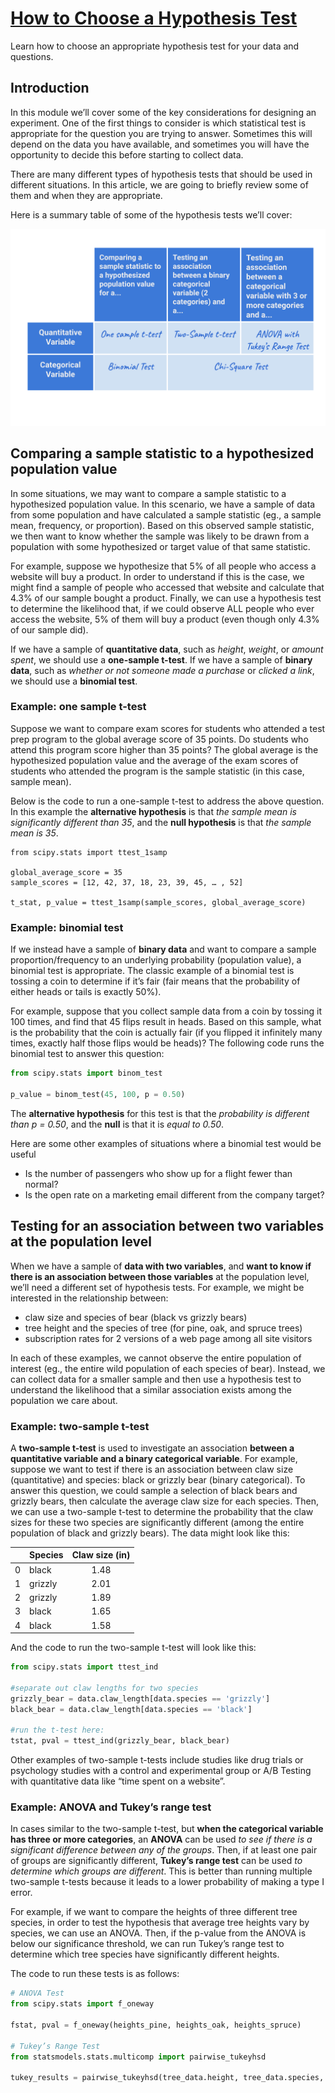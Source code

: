 # [How to Choose a Hypothesis Test](https://www.codecademy.com/courses/hypothesis-testing-python/articles/how-to-choose-a-hypothesis-test)

Learn how to choose an appropriate hypothesis test for your data and questions.

## Introduction

In this module we’ll cover some of the key considerations for designing an experiment. 
One of the first things to consider is which statistical test is appropriate for the question you are trying to answer. 
Sometimes this will depend on the data you have available, and sometimes you will have the opportunity to decide this before starting to collect data.

There are many different types of hypothesis tests that should be used in different situations. 
In this article, we are going to briefly review some of them and when they are appropriate.

Here is a summary table of some of the hypothesis tests we’ll cover:

![table of hypothesi tests](article_graphic.webp)

## Comparing a sample statistic to a hypothesized population value

In some situations, we may want to compare a sample statistic to a hypothesized population value. 
In this scenario, we have a sample of data from some population and have calculated a sample statistic (eg., a sample mean, frequency, or proportion). 
Based on this observed sample statistic, we then want to know whether the sample was likely to be drawn from a population with some hypothesized or target value of that same statistic.

For example, suppose we hypothesize that 5% of all people who access a website will buy a product. 
In order to understand if this is the case, we might find a sample of people who accessed that website and calculate that 4.3% of our sample bought a product. 
Finally, we can use a hypothesis test to determine the likelihood that, if we could observe ALL people who ever access the website, 5% of them will buy a product (even though only 4.3% of our sample did).

If we have a sample of **quantitative data**, such as *height*, *weight*, or *amount spent*, we should use a **one-sample t-test**. 
If we have a sample of **binary data**, such as *whether or not someone made a purchase* or *clicked a link*, we should use a **binomial test**.

### Example: one sample t-test

Suppose we want to compare exam scores for students who attended a test prep program to the global average score of 35 points. 
Do students who attend this program score higher than 35 points? 
The global average is the hypothesized population value and the average of the exam scores of students who attended the program is the sample statistic 
(in this case, sample mean).

Below is the code to run a one-sample t-test to address the above question. 
In this example the **alternative hypothesis** is that *the sample mean is significantly different than 35*, and the **null hypothesis** is that *the sample mean is 35*.
```pythom
from scipy.stats import ttest_1samp
 
global_average_score = 35
sample_scores = [12, 42, 37, 18, 23, 39, 45, … , 52]
 
t_stat, p_value = ttest_1samp(sample_scores, global_average_score)
```

### Example: binomial test

If we instead have a sample of **binary data** and want to compare a sample proportion/frequency to an underlying probability (population value), a binomial test is appropriate. 
The classic example of a binomial test is tossing a coin to determine if it’s fair (fair means that the probability of either heads or tails is exactly 50%).

For example, suppose that you collect sample data from a coin by tossing it 100 times, and find that 45 flips result in heads. 
Based on this sample, what is the probability that the coin is actually fair (if you flipped it infinitely many times, exactly half those flips would be heads)? 
The following code runs the binomial test to answer this question:
```python
from scipy.stats import binom_test
 
p_value = binom_test(45, 100, p = 0.50)
```
The **alternative hypothesis** for this test is that the *probability is different than p = 0.50*, and the **null** is that it is *equal to 0.50*.

Here are some other examples of situations where a binomial test would be useful
* Is the number of passengers who show up for a flight fewer than normal?
* Is the open rate on a marketing email different from the company target?

## Testing for an association between two variables at the population level

When we have a sample of **data with two variables**, and **want to know if there is an association between those variables** at the population level, 
we’ll need a different set of hypothesis tests. 
For example, we might be interested in the relationship between:
* claw size and species of bear (black vs grizzly bears)
* tree height and the species of tree (for pine, oak, and spruce trees)
* subscription rates for 2 versions of a web page among all site visitors

In each of these examples, we cannot observe the entire population of interest (eg., the entire wild population of each species of bear). 
Instead, we can collect data for a smaller sample and then use a hypothesis test to understand the likelihood that a similar association exists among the population we care about.

### Example: two-sample t-test

A **two-sample t-test** is used to investigate an association **between a quantitative variable and a binary categorical variable**. 
For example, suppose we want to test if there is an association between claw size (quantitative) and species: black or grizzly bear (binary categorical). 
To answer this question, we could sample a selection of black bears and grizzly bears, then calculate the average claw size for each species. 
Then, we can use a two-sample t-test to determine the probability that the claw sizes for these two species are significantly different (among the entire population of black and grizzly bears). 
The data might look like this:

| | Species |	Claw size (in)
| --- | --- | :---:
| 0 |	black |	1.48
| 1 |	grizzly |	2.01
| 2 |	grizzly |	1.89
| 3 |	black |	1.65
| 4 |	black |	1.58

And the code to run the two-sample t-test will look like this:
```python
from scipy.stats import ttest_ind
 
#separate out claw lengths for two species
grizzly_bear = data.claw_length[data.species == 'grizzly']
black_bear = data.claw_length[data.species == 'black']
 
#run the t-test here:
tstat, pval = ttest_ind(grizzly_bear, black_bear)
```
Other examples of two-sample t-tests include studies like drug trials or psychology studies with a control and experimental group or A/B Testing with quantitative data like “time spent on a website”. 

### Example: ANOVA and Tukey’s range test

In cases similar to the two-sample t-test, but **when the categorical variable has three or more categories**, 
an **ANOVA** can be used *to see if there is a significant difference between any of the groups*. 
Then, if at least one pair of groups are significantly different, **Tukey’s range test** can be used *to determine which groups are different*. 
This is better than running multiple two-sample t-tests because it leads to a lower probability of making a type I error.

For example, if we want to compare the heights of three different tree species, in order to test the hypothesis that average tree heights vary by species, 
we can use an ANOVA. 
Then, if the p-value from the ANOVA is below our significance threshold, we can run Tukey’s range test to determine which tree species have significantly different heights.

The code to run these tests is as follows:
```python
# ANOVA Test
from scipy.stats import f_oneway

fstat, pval = f_oneway(heights_pine, heights_oak, heights_spruce)
 
# Tukey’s Range Test
from statsmodels.stats.multicomp import pairwise_tukeyhsd

tukey_results = pairwise_tukeyhsd(tree_data.height, tree_data.species, 0.05)
```




